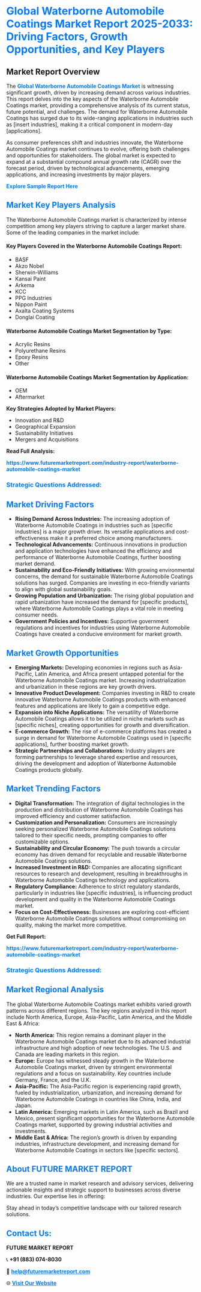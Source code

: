 <h1 style="color: #007BFF;">Global Waterborne Automobile Coatings Market Report 2025-2033: Driving Factors, Growth Opportunities, and Key Players</h1>

<section id="overview">
<h2>Market Report Overview</h2>
<p>The <a href="https://www.futuremarketreport.com/industry-report/waterborne-automobile-coatings-market" style="color: #007BFF; text-decoration: none;"><strong>Global Waterborne Automobile Coatings Market</strong></a> is witnessing significant growth, driven by increasing demand across various industries. This report delves into the key aspects of the Waterborne Automobile Coatings market, providing a comprehensive analysis of its current status, future potential, and challenges. The demand for Waterborne Automobile Coatings has surged due to its wide-ranging applications in industries such as [insert industries], making it a critical component in modern-day [applications].</p>
<p>As consumer preferences shift and industries innovate, the Waterborne Automobile Coatings market continues to evolve, offering both challenges and opportunities for stakeholders. The global market is expected to expand at a substantial compound annual growth rate (CAGR) over the forecast period, driven by technological advancements, emerging applications, and increasing investments by major players.</p>
</section>

<section id="overview">
<p><a href="https://www.futuremarketreport.com/request-sample/reportId=83312" style="color: #007BFF; text-decoration: none;"><strong>Explore Sample Report Here</strong></a></p>
</section>

<section id="key-players">
<h2 style="color: #007BFF;">Market Key Players Analysis</h2>
<p>The Waterborne Automobile Coatings market is characterized by intense competition among key players striving to capture a larger market share. Some of the leading companies in the market include:</p>
<h4>Key Players Covered in the Waterborne Automobile Coatings Report:</h4>
<ul><li>BASF</li><li>Akzo Nobel</li><li>Sherwin-Williams</li><li>Kansai Paint</li><li>Arkema</li><li>KCC</li><li>PPG Industries</li><li>Nippon Paint</li><li>Axalta Coating Systems</li><li>Donglai Coating</li></ul>
<h4>Waterborne Automobile Coatings Market Segmentation by Type:</h4>
<ul><li>Acrylic Resins</li><li>Polyurethane Resins</li><li>Epoxy Resins</li><li>Other</li></ul>

<h4>Waterborne Automobile Coatings Market Segmentation by Application:</h4>
<ul><li>OEM</li><li>Aftermarket</li></ul>
<p><strong>Key Strategies Adopted by Market Players:</strong></p>
<ul>
<li>Innovation and R&D</li>
<li>Geographical Expansion</li>
<li>Sustainability Initiatives</li>
<li>Mergers and Acquisitions</li>
</ul>
</section>

<section>
<p><strong>Read Full Analysis: </strong></p><a href="https://www.futuremarketreport.com/industry-report/waterborne-automobile-coatings-market" style="color: #007BFF; text-decoration: none;"><strong>https://www.futuremarketreport.com/industry-report/waterborne-automobile-coatings-market</strong></a>
<h3 style="color: #007BFF;">Strategic Questions Addressed:</h3>
</section>

<section id="driving-factors">
<h2 style="color: #007BFF;">Market Driving Factors</h2>
<ul>
<li><strong>Rising Demand Across Industries:</strong> The increasing adoption of Waterborne Automobile Coatings in industries such as [specific industries] is a major growth driver. Its versatile applications and cost-effectiveness make it a preferred choice among manufacturers.</li>
<li><strong>Technological Advancements:</strong> Continuous innovations in production and application technologies have enhanced the efficiency and performance of Waterborne Automobile Coatings, further boosting market demand.</li>
<li><strong>Sustainability and Eco-Friendly Initiatives:</strong> With growing environmental concerns, the demand for sustainable Waterborne Automobile Coatings solutions has surged. Companies are investing in eco-friendly variants to align with global sustainability goals.</li>
<li><strong>Growing Population and Urbanization:</strong> The rising global population and rapid urbanization have increased the demand for [specific products], where Waterborne Automobile Coatings plays a vital role in meeting consumer needs.</li>
<li><strong>Government Policies and Incentives:</strong> Supportive government regulations and incentives for industries using Waterborne Automobile Coatings have created a conducive environment for market growth.</li>
</ul>
</section>

<section id="growth-opportunities">
<h2 style="color: #007BFF;">Market Growth Opportunities</h2>
<ul>
<li><strong>Emerging Markets:</strong> Developing economies in regions such as Asia-Pacific, Latin America, and Africa present untapped potential for the Waterborne Automobile Coatings market. Increasing industrialization and urbanization in these regions are key growth drivers.</li>
<li><strong>Innovative Product Development:</strong> Companies investing in R&D to create innovative Waterborne Automobile Coatings products with enhanced features and applications are likely to gain a competitive edge.</li>
<li><strong>Expansion into Niche Applications:</strong> The versatility of Waterborne Automobile Coatings allows it to be utilized in niche markets such as [specific niches], creating opportunities for growth and diversification.</li>
<li><strong>E-commerce Growth:</strong> The rise of e-commerce platforms has created a surge in demand for Waterborne Automobile Coatings used in [specific applications], further boosting market growth.</li>
<li><strong>Strategic Partnerships and Collaborations:</strong> Industry players are forming partnerships to leverage shared expertise and resources, driving the development and adoption of Waterborne Automobile Coatings products globally.</li>
</ul>
</section>

<section id="trending-factors">
<h2 style="color: #007BFF;">Market Trending Factors</h2>
<ul>
<li><strong>Digital Transformation:</strong> The integration of digital technologies in the production and distribution of Waterborne Automobile Coatings has improved efficiency and customer satisfaction.</li>
<li><strong>Customization and Personalization:</strong> Consumers are increasingly seeking personalized Waterborne Automobile Coatings solutions tailored to their specific needs, prompting companies to offer customizable options.</li>
<li><strong>Sustainability and Circular Economy:</strong> The push towards a circular economy has driven demand for recyclable and reusable Waterborne Automobile Coatings solutions.</li>
<li><strong>Increased Investment in R&D:</strong> Companies are allocating significant resources to research and development, resulting in breakthroughs in Waterborne Automobile Coatings technology and applications.</li>
<li><strong>Regulatory Compliance:</strong> Adherence to strict regulatory standards, particularly in industries like [specific industries], is influencing product development and quality in the Waterborne Automobile Coatings market.</li>
<li><strong>Focus on Cost-Effectiveness:</strong> Businesses are exploring cost-efficient Waterborne Automobile Coatings solutions without compromising on quality, making the market more competitive.</li>
</ul>
</section>

<section>
<p><strong>Get Full Report: </strong></p><a href="https://www.futuremarketreport.com/industry-report/waterborne-automobile-coatings-market" style="color: #007BFF; text-decoration: none;"><strong>https://www.futuremarketreport.com/industry-report/waterborne-automobile-coatings-market</strong></a>
<h3 style="color: #007BFF;">Strategic Questions Addressed:</h3>
</section>


<section id="regional-analysis">
<h2 style="color: #007BFF;">Market Regional Analysis</h2>
<p>The global Waterborne Automobile Coatings market exhibits varied growth patterns across different regions. The key regions analyzed in this report include North America, Europe, Asia-Pacific, Latin America, and the Middle East & Africa:</p>
<ul>
<li><strong>North America:</strong> This region remains a dominant player in the Waterborne Automobile Coatings market due to its advanced industrial infrastructure and high adoption of new technologies. The U.S. and Canada are leading markets in this region.</li>
<li><strong>Europe:</strong> Europe has witnessed steady growth in the Waterborne Automobile Coatings market, driven by stringent environmental regulations and a focus on sustainability. Key countries include Germany, France, and the U.K.</li>
<li><strong>Asia-Pacific:</strong> The Asia-Pacific region is experiencing rapid growth, fueled by industrialization, urbanization, and increasing demand for Waterborne Automobile Coatings in countries like China, India, and Japan.</li>
<li><strong>Latin America:</strong> Emerging markets in Latin America, such as Brazil and Mexico, present significant opportunities for the Waterborne Automobile Coatings market, supported by growing industrial activities and investments.</li>
<li><strong>Middle East & Africa:</strong> The region’s growth is driven by expanding industries, infrastructure development, and increasing demand for Waterborne Automobile Coatings in sectors like [specific sectors].</li>
</ul>
</section>

<footer>
<h2 style="color: #007BFF;">About FUTURE MARKET REPORT</h2>
<p>We are a trusted name in market research and advisory services, delivering actionable insights and strategic support to businesses across diverse industries. Our expertise lies in offering:</p>

<p>Stay ahead in today’s competitive landscape with our tailored research solutions.</p>

<h2 style="color: #007BFF;">Contact Us:</h2>
<p><strong>FUTURE MARKET REPORT</strong></p>
<p>📞 <strong>+91 (883) 074-8030</strong></p>
<p>📧 <strong><a href="mailto:help@futuremarketreport.com" style="color: #007BFF;">help@futuremarketreport.com</a></strong></p>
<p>🌐 <strong><a href="https://www.futuremarketreport.com/" style="color: #007BFF;">Visit Our Website</a></strong></p>
</footer>